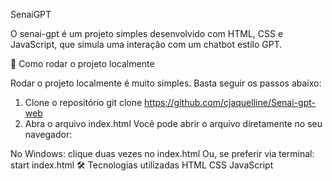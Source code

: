 SenaiGPT


O senai-gpt é um projeto simples desenvolvido com HTML, CSS e JavaScript, que simula uma interação com um chatbot estilo GPT.

🚀 Como rodar o projeto localmente

Rodar o projeto localmente é muito simples. Basta seguir os passos abaixo:

1. Clone o repositório
git clone https://github.com/cjaquelline/Senai-gpt-web
2. Abra o arquivo index.html
Você pode abrir o arquivo diretamente no seu navegador:

No Windows: clique duas vezes no index.html
Ou, se preferir via terminal:
start index.html
🛠️ Tecnologias utilizadas
HTML
CSS
JavaScript


